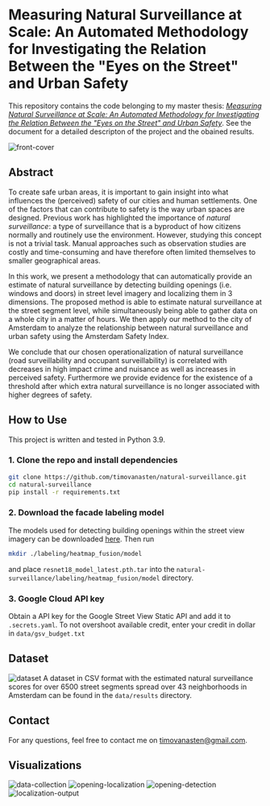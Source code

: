 # Measuring Natural Surveillance at Scale: An Automated Methodology for Investigating the Relation Between the "Eyes on the Street" and Urban Safety

This repository contains the code belonging to my master thesis: [_Measuring Natural Surveillance at Scale: An Automated Methodology for Investigating the Relation Between the "Eyes on the Street" and Urban Safety_](https://github.com/timovanasten/natural-surveillance/blob/doc/doc/Measuring%20Natural%20Surveillance%20at%20Scale.pdf).
See the document for a detailed descripton of the project and the obained results.

![front-cover](https://github.com/timovanasten/natural-surveillance/blob/main/doc/img/front-cover.png?raw=true)

## Abstract
To create safe urban areas, it is important to gain insight into what influences the (perceived) safety of our cities and human settlements. One of the factors that can contribute to safety is the way urban spaces are designed. Previous work has highlighted the importance of _natural surveillance_: a type of surveillance that is a byproduct of how citizens normally and routinely use the environment. However, studying this concept is not a trivial task. Manual approaches such as observation studies are costly and time-consuming and have therefore often limited themselves to smaller geographical areas. 

In this work, we present a methodology that can automatically provide an estimate of natural surveillance by detecting building openings (i.e. windows and doors) in street level imagery and localizing them in 3 dimensions. The proposed method is able to estimate natural surveillance at the street segment level, while simultaneously being able to gather data on a whole city in a matter of hours. We then apply our method to the city of Amsterdam to analyze the relationship between natural surveillance and urban safety using the Amsterdam Safety Index. 

We conclude that our chosen operationalization of natural surveillance (road surveillability and occupant surveillability) is correlated with decreases in high impact crime and nuisance as well as increases in perceived safety. Furthermore we provide evidence for the existence of a threshold after which extra natural surveillance is no longer associated with higher degrees of safety.

## How to Use
This project is written and tested in Python 3.9.
### 1. Clone the repo and install dependencies
```sh
git clone https://github.com/timovanasten/natural-surveillance.git
cd natural-surveillance
pip install -r requirements.txt
```

### 2. Download the facade labeling model
The models used for detecting building openings within the street view imagery can be downloaded [here]( https://drive.google.com/drive/folders/1TfeIcQ8KlEvP1-ewGcTaj3SqU_IpoLUv). Then run
```sh
mkdir ./labeling/heatmap_fusion/model
```
and place ```resnet18_model_latest.pth.tar``` into the ```natural-surveillance/labeling/heatmap_fusion/model``` directory.

### 3. Google Cloud API key
Obtain a API key for the Google Street View Static API and add it to ```.secrets.yaml```. 
To not overshoot available credit, enter your credit in dollar in ```data/gsv_budget.txt```

## Dataset
![dataset](https://github.com/timovanasten/natural-surveillance/blob/main/doc/img/neighborhood-level.png?raw=true)
A dataset in CSV format with the estimated natural surveillance scores for over 6500 street segments spread over 43 neighborhoods in Amsterdam can be found in the ```data/results``` directory.


## Contact
For any questions, feel free to contact me on timovanasten@gmail.com.


## Visualizations

![data-collection](https://github.com/timovanasten/natural-surveillance/blob/main/doc/img/data-collection.png?raw=true)
![opening-localization](https://github.com/timovanasten/natural-surveillance/blob/main/doc/img/opening-localization-overview.png?raw=true)
![opening-detection](https://github.com/timovanasten/natural-surveillance/blob/main/doc/img/opening-detection.png?raw=true)
![localization-output](https://github.com/timovanasten/natural-surveillance/blob/main/doc/img/localization-output.png?raw=true)

